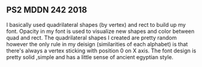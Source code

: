 ## PS2 MDDN 242 2018


I basically used quadrilateral shapes (by vertex) and rect to build up my font. Opacity in my font is used to visualize new shapes and color between quad and rect. The quadrilateral shapes I created are pretty random however the only rule in my deisign (similarities of each alphabet) is  that there's always a vertex sticking with position 0 on X axis. The font design is pretty solid ,simple and has a little sense of ancient egyptian style. 

